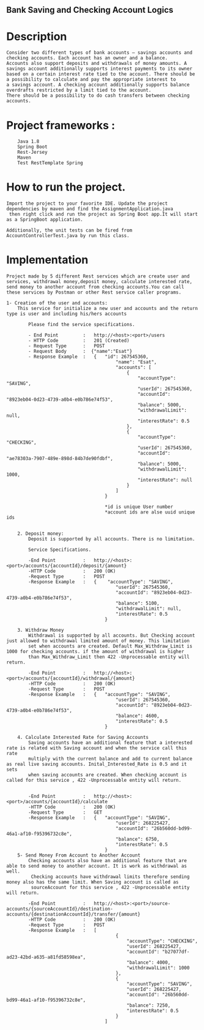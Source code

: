 ##	Bank Saving and Checking Account Logics 

#	Description 

	Consider two different types of bank accounts – savings accounts and checking accounts. Each account has an owner and a balance.
	Accounts also support deposits and withdrawals of money amounts. A savings account additionally supports interest payments to its owner
	based on a certain interest rate tied to the account. There should be a possibility to calculate and pay the appropriate interest to
	a savings account. A checking account additionally supports balance overdrafts restricted by a limit tied to the account.
	There should be a possibility to do cash transfers between checking accounts.  

#	Project frameworks	:
		Java 1.8
		Spring Boot
		Rest-Jersey
		Maven
		Test RestTemplate Spring

#	How to run the project. 
	
	Import the project to your favorite IDE. Update the project dependencies by maven and find the AssignmentApplication.java 
	 then right click and run the project as Spring Boot app.It will start as a SpringBoot application. 
	
	Additionally, the unit tests can be fired from AccountControllerTest.java by run this class.
	
#	Implementation
	
	Project made by 5 different Rest services which are create user and services, withdrawal money,deposit money, calculate interested rate,
	send money to another account from checking accounts.You can call these services by Postman or other Rest service caller programs.
	
	1- Creation of the user and accounts:
		This service for initialize a new user and accounts and the return type is user and including his/hers accounts 
		
			Please find the service specifications.
		
			- End Point			:	http://<host>:<port>/users
			- HTTP Code			:	201 (Created)
			- Request Type		:	POST
			- Request Body		:  {"name":"Esat"}
			- Response Example	:	{   "id": 267545360,
										    "name": "Esat",
										    "accounts": [
										        {
										            "accountType": "SAVING",
										            "userId": 267545360,
										            "accountId": "8923eb04-0d23-4739-a0b4-e0b786e74f53",
										            "balance": 5000,
										            "withdrawalLimit": null,
										            "interestRate": 0.5
										        },
										        {
										            "accountType": "CHECKING",
										            "userId": 267545360,
										            "accountId": "ae78303a-7907-489e-898d-84b7de90fdbf",
										            "balance": 5000,
										            "withdrawalLimit": 1000,
										            "interestRate": null
										        }
										    ]
										} 
										
										*id is unique User number
										*account ids are alse uuid unique ids  
										
													
		2. Deposit money: 			
			Deposit is supported by all accounts. There is no limitation.
				
			Service Specifications.
		
			-End Point 			: 	http://<host>:<port>/accounts/{accountId}/deposit/{amount}
			-HTTP Code			:	200 (OK)
			-Request Type		:	POST
			-Response Example	:	{	 "accountType": "SAVING",
										    "userId": 267545360,
										    "accountId": "8923eb04-0d23-4739-a0b4-e0b786e74f53",
										    "balance": 5100,
										    "withdrawalLimit": null,
										    "interestRate": 0.5
										}
										
		3. Withdraw Money
			Withdrawal is supported by all accounts. But Checking account just allowed to withdrawal limited amount of money. This limitation
			set when accounts are created. Default Max_Withdraw_Limit is 1000 for checking accounts. if the amount of withdrawal is higher
			than Max_Withdraw_Limit then 422 -Unprocessable entity will return.
													 
			-End Point 			: 	http://<host>:<port>/accounts/{accountId}/withdrawal/{amount}
			-HTTP Code			:	200 (OK)
			-Request Type		:	POST
			-Response Example	:	{   "accountType": "SAVING",
										    "userId": 267545360,
										    "accountId": "8923eb04-0d23-4739-a0b4-e0b786e74f53",
										    "balance": 4600,
										    "interestRate": 0.5
										}
										
		4. Calculate Interested Rate for Saving Accounts
			Saving accounts have an additional feature that a interested rate is related with Saving account and when the service call this rate 
			multiply with the current balance and add to current balance as real live saving accounts. Inital_Interested_Rate is 0.5 and it sets
			when saving accounts are created. When checking account is called for this service , 422 -Unprocessable entity will return.   			
 			 
 			 
			-End Point 			: 	http://<host>:<port>/accounts/{accountId}/calculate
			-HTTP Code			:	200 (OK)
			-Request Type		:	GET
			-Response Example	:	{   "accountType": "SAVING",
										    "userId": 268225427,
										    "accountId": "26b560dd-bd99-46a1-af10-f95396732c8e",
										    "balance": 6750,
										    "interestRate": 0.5
										}
		5- Send Money From Account to Another Account
			Checking accounts also have an additional feature that are able to send money to another account. It is work as withdrawal as well.
			 Checking accounts have withdrawal limits therefore sending money also has the same limit. When Saving account is called as
			 sourceAccount for this service , 422 -Unprocessable entity will return.
			
			-End Point 			: 	http://<host>:<port>/source-accounts/{sourceAccountId}/destination-accounts/{destinationAccountId}/transfer/{amount}
			-HTTP Code			:	200 (OK)
			-Request Type		:	POST
			-Response Example	:	[
											{
											    "accountType": "CHECKING",
											    "userId": 268225427,
											    "accountId": "b27077df-ad23-42bd-a635-a81fd58598ea",
											    "balance": 4000,
											    "withdrawalLimit": 1000
											},
											{
											    "accountType": "SAVING",
											    "userId": 268225427,
											    "accountId": "26b560dd-bd99-46a1-af10-f95396732c8e",
											    "balance": 7250,
											    "interestRate": 0.5
											}
										]
		